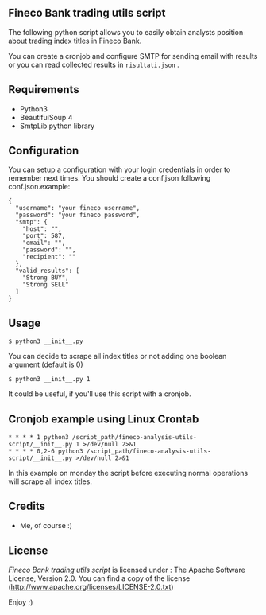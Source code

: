 Fineco Bank trading utils script
-------------------

The following python script allows you to easily obtain analysts position about trading index titles in Fineco Bank.

You can create a cronjob and configure SMTP for sending email with results or you can read collected results in `risultati.json` .

Requirements
------------

- Python3
- BeautifulSoup 4
- SmtpLib python library

Configuration
-------------

You can setup a configuration with your login credentials in order to remember next times.
You should create a conf.json following conf.json.example:

```	
{
  "username": "your fineco username",
  "password": "your fineco password",
  "smtp": {
    "host": "",
    "port": 587,
    "email": "",
    "password": "",
    "recipient": ""
  },
  "valid_results": [
    "Strong BUY",
    "Strong SELL"
  ]
}
```

Usage
------

```	
$ python3 __init__.py 
```

You can decide to scrape all index titles or not adding one boolean argument (default is 0)

```	
$ python3 __init__.py 1
```

It could be useful, if you'll use this script with a cronjob.

Cronjob example using Linux Crontab
------

```
* * * * 1 python3 /script_path/fineco-analysis-utils-script/__init__.py 1 >/dev/null 2>&1
* * * * 0,2-6 python3 /script_path/fineco-analysis-utils-script/__init__.py >/dev/null 2>&1
```

In this example on monday the script before executing normal operations will scrape all index titles.

Credits
--------

- Me, of course :)

License
--------
_*Fineco Bank trading utils script*_ is licensed under : The Apache Software License, Version 2.0. You can find a copy of the license (http://www.apache.org/licenses/LICENSE-2.0.txt)

Enjoy ;)